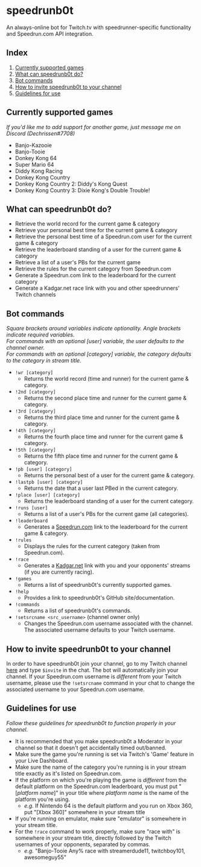 # speedrunb0t
An always-online bot for Twitch.tv with speedrunner-specific functionality and Speedrun.com API integration.

## Index
1. [Currently supported games](#currently-supported-games)
2. [What can speedrunb0t do?](#what-can-speedrunb0t-do)
3. [Bot commands](#bot-commands)
4. [How to invite speedrunb0t to your channel](#how-to-invite-speedrunb0t-to-your-channel)
5. [Guidelines for use](#guidelines-for-use)

## Currently supported games
*If you'd like me to add support for another game, just message me on Discord (Dechrissen#7708)*
- Banjo-Kazooie
- Banjo-Tooie
- Donkey Kong 64
- Super Mario 64
- Diddy Kong Racing
- Donkey Kong Country
- Donkey Kong Country 2: Diddy's Kong Quest
- Donkey Kong Country 3: Dixie Kong's Double Trouble!

## What can speedrunb0t do?
- Retrieve the world record for the current game & category
- Retrieve your personal best time for the current game & category
- Retrieve the personal best time of a Speedrun.com user for the current game & category
- Retrieve the leaderboard standing of a user for the current game & category
- Retrieve a list of a user's PBs for the current game
- Retrieve the rules for the current category from Speedrun.com
- Generate a Speedrun.com link to the leaderboard for the current category
- Generate a Kadgar.net race link with you and other speedrunners' Twitch channels 

## Bot commands
*Square brackets around variables indicate optionality. Angle brackets indicate required variables.*  
*For commands with an optional [user] variable, the user defaults to the channel owner.*  
*For commands with an optional [category] variable, the category defaults to the category in stream title.*
- `!wr [category]`
    - Returns the world record (time and runner) for the current game & category.
- `!2nd [category]`
    - Returns the second place time and runner for the current game & category.
- `!3rd [category]`
    - Returns the third place time and runner for the current game & category.
- `!4th [category]`
    - Returns the fourth place time and runner for the current game & category.
- `!5th [category]`
    - Returns the fifth place time and runner for the current game & category.
- `!pb [user] [category]`
    - Returns the personal best of a user for the current game & category.
- `!lastpb [user] [category]`
    - Returns the date that a user last PBed in the current category.
- `!place [user] [category]`
    - Returns the leaderboard standing of a user for the current category.
- `!runs [user]`
    - Returns a list of a user's PBs for the current game (all categories).
- `!leaderboard`
    - Generates a [Speedrun.com](https://www.speedrun.com/) link to the leaderboard for the current game & category.
- `!rules`
    - Displays the rules for the current category (taken from Speedrun.com).
- `!race`
    - Generates a [Kadgar.net](http://kadgar.net) link with you and your opponents' streams (if you are currently racing).
- `!games`
    - Returns a list of speedrunb0t's currently supported games.
- `!help`
    - Provides a link to speedrunb0t's GitHub site/documentation.
- `!commands`
    - Returns a list of speedrunb0t's commands.
- `!setsrcname <src_username>` (channel owner only)
    - Changes the Speedrun.com username associated with the channel. The associated username defaults to your Twitch username.

## How to invite speedrunb0t to your channel
In order to have speedrunb0t join your channel, go to my Twitch channel [here](https://www.twitch.tv/dechrissen) and type `$invite` in the chat. The bot will automatically join your channel. If your Speedrun.com username is *different* from your Twitch username, please use the `!setsrcname` command in your chat to change the associated username to your Speedrun.com username.

## Guidelines for use
*Follow these guidelines for speedrunb0t to function properly in your channel.*
- It is recommended that you make speedrunb0t a Moderator in your channel so that it doesn't get accidentally timed out/banned.
- Make sure the game you're running is set via Twitch's 'Game' feature in your Live Dashboard.
- Make sure the name of the category you're running is in your stream title exactly as it's listed on Speedrun.com.
- If the platform on which you're playing the game is *different* from the default platform on the Speedrun.com leaderboard, you must put "[*platform name*]" in your title where *platform name* is the name of the platform you're using.
    - *e.g.* If Nintendo 64 is the default platform and you run on Xbox 360, put "[Xbox 360]" somewhere in your stream title
- If you're running on emulator, make sure "emulator" is somewhere in your stream title.
- For the `!race` command to work properly, make sure "race with" is somewhere in your stream title, directly followed by the Twitch usernames of your opponents, separated by commas.
    - *e.g.* "Banjo-Tooie Any% race with streamerdude11, twitchboy101, awesomeguy55"
